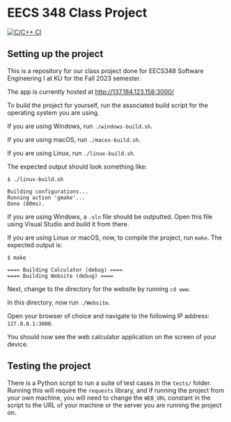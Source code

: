 # EECS 348 Class Project

[![C/C++ CI](https://github.com/kmdeskin/EECS348-Class-Project/actions/workflows/compiles.yml/badge.svg)](https://github.com/kmdeskin/EECS348-Class-Project/actions/workflows/compiles.yml)

## Setting up the project

This is a repository for our class project done for EECS348 Software Engineering I at KU for the Fall 2023 semester.

The app is currently hosted at http://137.184.123.158:3000/

To build the project for yourself, run the associated build script for the operating system you are using.

If you are using Windows, run `./windows-build.sh`.

If you are using macOS, run `./macos-build.sh`.

If you are using Linux, run `./linux-build.sh`.

The expected output should look something like:
```
$ ./linux-build.sh

Building configurations...
Running action 'gmake'...
Done (80ms).
```

If you are using Windows, a `.sln` file should be outputted. Open this file using Visual Studio and build it from there.

If you are using Linux or macOS, now, to compile the project, run `make`. The expected output is:
```
$ make

==== Building Calculator (debug) ====
==== Building Website (debug) ====
```

Next, change to the directory for the website by running `cd www`. 

In this directory, now run `./Website`.

Open your browser of choice and navigate to the following IP address: `127.0.0.1:3000`.

You should now see the web calculator application on the screen of your device.

## Testing the project

There is a Python script to run a suite of test cases in the `tests/` folder. Running this will require the `requests` library, and if running the project from your own machine, you will need to change the `WEB_URL` constant in the script to the URL of your machine or the server you are running the project on.

